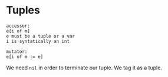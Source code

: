 # Tuples

```
accessor:
e[i of m]
e must be a tuple or a var
i is syntatically an int

mutator:
e[i of m := e]

```

We need `nil` in order to terminate our tuple. We tag it as a tuple.